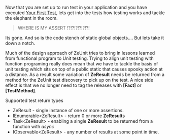 Now that you are set up to run test in your application and you have executed [Your First Test](Your-First-Test), lets get into the tests how testing works and tackle the elephant in the room.  

> WHERE IS MY ASSERT !?!?!?!?!?!?!

Its gone.  And so is the code stench of static global objects....  But lets take it down a notch.

Much of the design approach of ZeUnit tries to bring in lessons learned from functional program to Unit testing.  Trying to align unit testing with function programing really does mean that we have to tackle the basis of unit testing which sits on top of a public static that causes spooky action at a distance.  As a result some variation of **ZeResult** needs be returned from a method for the ZeUnit test discovery to pick up on the test.  A nice side effect is that we no longer need to tag the releases with **[Fact]** or **[TestMethod]**.  

Supported test return types
* ZeResult - single instance of one or more assertions.
* IEnumerable\<ZeResult\> -  return 0 or more **ZeResult**s
* Task\<ZeResult\> - enabling a single **ZeResult** to be returned from a function with *async*
* IObservable\<ZeResult\> - any number of results at some point in time.

